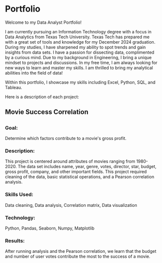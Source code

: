 # Portfolio
Welcome to my Data Analyst Portfolio!

I am currently pursuing an Information Technology degree with a focus in Data Analytics from Texas Tech University. Texas Tech has prepared me with a great set of tools and knowledge for my December 2024 graduation. During my studies, I have sharpened my ability to spot trends and gain insights from data sets. I have a passion for dissecting data, complimented by a curious mind. Due to my background in Engineering, I bring a unique mindset to projects and discussions. In my free time, I am always looking for new ways to learn and master my skills. I am thrilled to bring my analytical abilities into the field of data!

Within this portfolio, I showcase my skills including Excel, Python, SQL, and Tableau.

Here is a description of each project:


<h2>Movie Success Correlation<h2>
<h3>Goal:</h3> 
Determine which factors contribute to a movie's gross profit.
<h3>Description:</h3>
This project is centered around attributes of movies ranging from 1980-2020. The data set includes name, year, genre, votes, director, star, budget, gross profit, company, and other important fields. This project required cleaning of the data, basic statistical operations, and a Pearson correlation analysis.
<h3>Skills Used:</h3>
Data cleaning, Data analysis, Correlation matrix, Data visualization
<h3>Technology:</h3>
Python, Pandas, Seaborn, Numpy, Matplotlib
<h3>Results:</h3>
After running analysis and the Pearson correlation, we learn that the budget and number of user votes contribute the most to the success of a movie.
